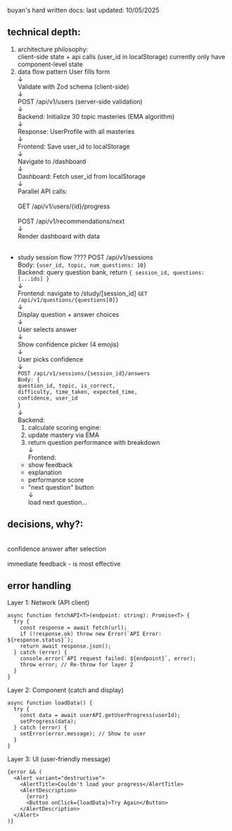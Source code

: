 buyan's hard written docs:
last updated:
10/05/2025

## technical depth:

1.  architecture philosophy:
    <br>
    client-side state + api calls (user_id in localStorage)
    currently only have component-level state
2.  data flow pattern
    User fills form
    <br>↓<br>
    Validate with Zod schema (client-side)
    <br>↓<br>
    POST /api/v1/users (server-side validation)
    <br>↓<br>
    Backend: Initialize 30 topic masteries (EMA algorithm)
    <br>↓<br>
    Response: UserProfile with all masteries
    <br>↓<br>
    Frontend: Save user_id to localStorage
    <br>↓<br>
    Navigate to /dashboard
    <br>↓<br>
    Dashboard: Fetch user_id from localStorage
    <br>↓<br>
    Parallel API calls:
    <br><br>
    GET /api/v1/users/{id}/progress<br>
    <br>POST /api/v1/recommendations/next
    <br>↓<br>
    Render dashboard with data
    <br><br>

- study session flow ????
  POST /api/v1/sessions <br>
  Body: `{user_id, topic, num_questions: 10}`
  <br>
  Backend: query question bank, return `{ session_id, questions: [...ids] }`
  <br>↓<br>
  Frontend: navigate to /study/[session_id]
  `GET /api/v1/questions/{questions[0]}`
  <br>↓<br>
  Display question + answer choices
  <br>↓<br>
  User selects answer
  <br>↓<br>
  Show confidence picker (4 emojis)
  <br>↓<br>
  User picks confidence
  <br>↓<br>
  `POST /api/v1/sessions/{session_id}/answers`
  <br>
  `Body: {` <br>
  `question_id, topic, is_correct, `
  <br>
  `difficulty, time_taken, expected_time,` <br>
  `confidence, user_id `
  <br>
  }
  <br>↓<br>
  Backend: <br>
  1. calculate scoring engine:
  2. update mastery via EMA
  3. return question performance with breakdown
     <br>↓<br>
     Frontend: <br>
  - show feedback
  - explanation
  - performance score
  - "next question" button
    <br>↓<br>
    load next question...

## decisions, why?:

<br>
confidence answer after selection <br><br>
immediate feedback - is most effective

## error handling

Layer 1: Network (API client)

```
async function fetchAPI<T>(endpoint: string): Promise<T> {
  try {
    const response = await fetch(url);
    if (!response.ok) throw new Error(`API Error: ${response.status}`);
    return await response.json();
  } catch (error) {
    console.error(`API request failed: ${endpoint}`, error);
    throw error; // Re-throw for layer 2
  }
}
```

Layer 2: Component (catch and display)

```
async function loadData() {
  try {
    const data = await userAPI.getUserProgress(userId);
    setProgress(data);
  } catch (error) {
    setError(error.message); // Show to user
  }
}
```

Layer 3: UI (user-friendly message)

```
{error && (
  <Alert variant="destructive">
    <AlertTitle>Couldn't load your progress</AlertTitle>
    <AlertDescription>
      {error}
      <Button onClick={loadData}>Try Again</Button>
    </AlertDescription>
  </Alert>
)}
```
